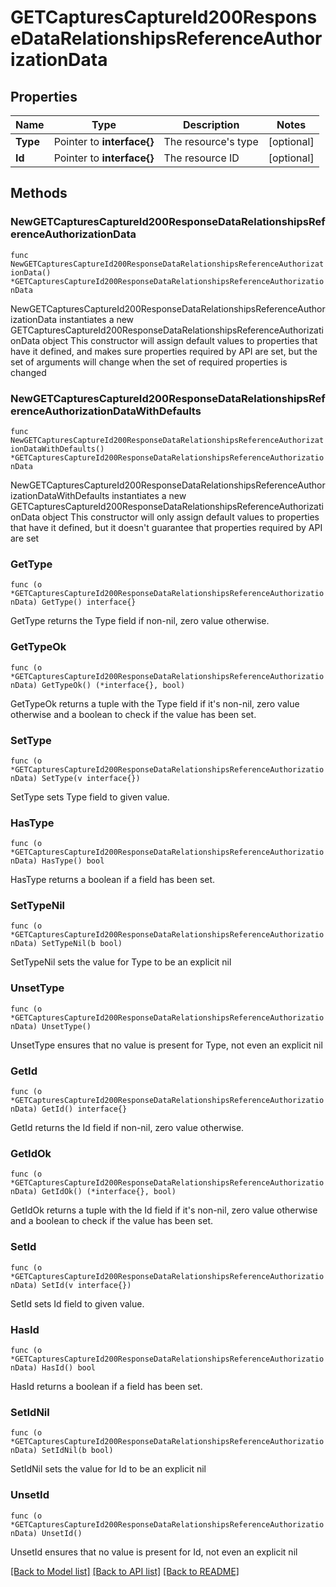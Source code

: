# GETCapturesCaptureId200ResponseDataRelationshipsReferenceAuthorizationData

## Properties

Name | Type | Description | Notes
------------ | ------------- | ------------- | -------------
**Type** | Pointer to **interface{}** | The resource&#39;s type | [optional] 
**Id** | Pointer to **interface{}** | The resource ID | [optional] 

## Methods

### NewGETCapturesCaptureId200ResponseDataRelationshipsReferenceAuthorizationData

`func NewGETCapturesCaptureId200ResponseDataRelationshipsReferenceAuthorizationData() *GETCapturesCaptureId200ResponseDataRelationshipsReferenceAuthorizationData`

NewGETCapturesCaptureId200ResponseDataRelationshipsReferenceAuthorizationData instantiates a new GETCapturesCaptureId200ResponseDataRelationshipsReferenceAuthorizationData object
This constructor will assign default values to properties that have it defined,
and makes sure properties required by API are set, but the set of arguments
will change when the set of required properties is changed

### NewGETCapturesCaptureId200ResponseDataRelationshipsReferenceAuthorizationDataWithDefaults

`func NewGETCapturesCaptureId200ResponseDataRelationshipsReferenceAuthorizationDataWithDefaults() *GETCapturesCaptureId200ResponseDataRelationshipsReferenceAuthorizationData`

NewGETCapturesCaptureId200ResponseDataRelationshipsReferenceAuthorizationDataWithDefaults instantiates a new GETCapturesCaptureId200ResponseDataRelationshipsReferenceAuthorizationData object
This constructor will only assign default values to properties that have it defined,
but it doesn't guarantee that properties required by API are set

### GetType

`func (o *GETCapturesCaptureId200ResponseDataRelationshipsReferenceAuthorizationData) GetType() interface{}`

GetType returns the Type field if non-nil, zero value otherwise.

### GetTypeOk

`func (o *GETCapturesCaptureId200ResponseDataRelationshipsReferenceAuthorizationData) GetTypeOk() (*interface{}, bool)`

GetTypeOk returns a tuple with the Type field if it's non-nil, zero value otherwise
and a boolean to check if the value has been set.

### SetType

`func (o *GETCapturesCaptureId200ResponseDataRelationshipsReferenceAuthorizationData) SetType(v interface{})`

SetType sets Type field to given value.

### HasType

`func (o *GETCapturesCaptureId200ResponseDataRelationshipsReferenceAuthorizationData) HasType() bool`

HasType returns a boolean if a field has been set.

### SetTypeNil

`func (o *GETCapturesCaptureId200ResponseDataRelationshipsReferenceAuthorizationData) SetTypeNil(b bool)`

 SetTypeNil sets the value for Type to be an explicit nil

### UnsetType
`func (o *GETCapturesCaptureId200ResponseDataRelationshipsReferenceAuthorizationData) UnsetType()`

UnsetType ensures that no value is present for Type, not even an explicit nil
### GetId

`func (o *GETCapturesCaptureId200ResponseDataRelationshipsReferenceAuthorizationData) GetId() interface{}`

GetId returns the Id field if non-nil, zero value otherwise.

### GetIdOk

`func (o *GETCapturesCaptureId200ResponseDataRelationshipsReferenceAuthorizationData) GetIdOk() (*interface{}, bool)`

GetIdOk returns a tuple with the Id field if it's non-nil, zero value otherwise
and a boolean to check if the value has been set.

### SetId

`func (o *GETCapturesCaptureId200ResponseDataRelationshipsReferenceAuthorizationData) SetId(v interface{})`

SetId sets Id field to given value.

### HasId

`func (o *GETCapturesCaptureId200ResponseDataRelationshipsReferenceAuthorizationData) HasId() bool`

HasId returns a boolean if a field has been set.

### SetIdNil

`func (o *GETCapturesCaptureId200ResponseDataRelationshipsReferenceAuthorizationData) SetIdNil(b bool)`

 SetIdNil sets the value for Id to be an explicit nil

### UnsetId
`func (o *GETCapturesCaptureId200ResponseDataRelationshipsReferenceAuthorizationData) UnsetId()`

UnsetId ensures that no value is present for Id, not even an explicit nil

[[Back to Model list]](../README.md#documentation-for-models) [[Back to API list]](../README.md#documentation-for-api-endpoints) [[Back to README]](../README.md)


